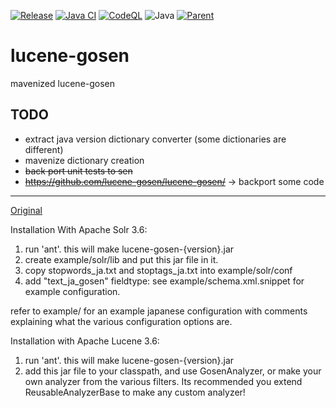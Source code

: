 [![Release](https://jitpack.io/v/umjammer/lucene-gosen.svg)](https://jitpack.io/#umjammer/lucene-gosen)
[![Java CI](https://github.com/umjammer/lucene-gosen/actions/workflows/maven.yml/badge.svg)](https://github.com/umjammer/lucene-gosen/actions/workflows/maven.yml)
[![CodeQL](https://github.com/umjammer/lucene-gosen/actions/workflows/codeql.yml/badge.svg)](https://github.com/umjammer/lucene-gosen/actions/workflows/codeql.yml)
![Java](https://img.shields.io/badge/Java-8-b07219)
[![Parent](https://img.shields.io/badge/Parent-vavi--sen-pink)](https://gitlab.com/umjammer/sen)

# lucene-gosen

mavenized lucene-gosen

## TODO

 * extract java version dictionary converter (some dictionaries are different)
 * mavenize dictionary creation
 * ~~back port unit tests to sen~~ 
 * ~~https://github.com/lucene-gosen/lucene-gosen/~~ -> backport some code

---
[Original](https://code.google.com/p/lucene-gosen/)

Installation With Apache Solr 3.6:

1. run 'ant'. this will make lucene-gosen-{version}.jar
2. create example/solr/lib and put this jar file in it.
3. copy stopwords_ja.txt and stoptags_ja.txt into example/solr/conf
4. add "text_ja_gosen" fieldtype: see example/schema.xml.snippet for example configuration.

refer to example/ for an example japanese configuration with comments explaining
   what the various configuration options are.

Installation with Apache Lucene 3.6:

1. run 'ant'. this will make lucene-gosen-{version}.jar
2. add this jar file to your classpath, and use GosenAnalyzer, or make your own analyzer from
   the various filters. Its recommended you extend ReusableAnalyzerBase to make any custom analyzer!
